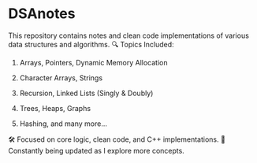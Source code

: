 # DSAnotes
This repository contains notes and clean code implementations of various data structures and algorithms.
🔍 Topics Included:

1) Arrays, Pointers, Dynamic Memory Allocation

2) Character Arrays, Strings

3) Recursion, Linked Lists (Singly & Doubly)

4) Trees, Heaps, Graphs

5) Hashing, and many more...

🛠️ Focused on core logic, clean code, and C++ implementations.
🚧 Constantly being updated as I explore more concepts.
